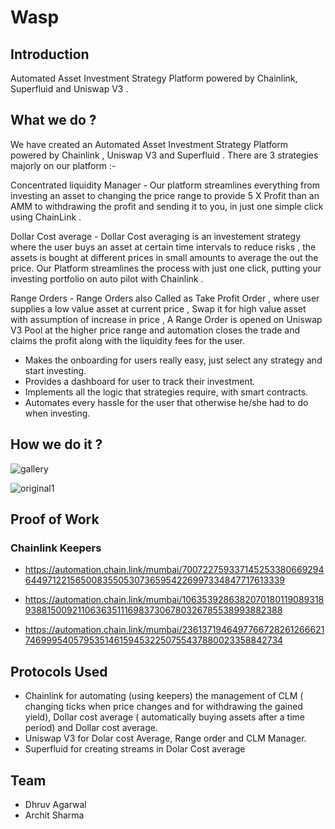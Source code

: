 # Wasp

## Introduction
Automated Asset Investment Strategy Platform powered by Chainlink, Superfluid and Uniswap V3 .

## What we do ?
We have created an Automated Asset Investment Strategy Platform powered by Chainlink , Uniswap V3 and Superfluid . There are 3 strategies majorly on our platform :-

Concentrated liquidity Manager - Our platform streamlines everything from investing an asset to changing the price range to provide 5 X Profit than an AMM to withdrawing the profit and sending it to you, in just one simple click using ChainLink .

Dollar Cost average - Dollar Cost averaging is an investement strategy where the user buys an asset at certain time intervals to reduce risks , the assets is bought at different prices in small amounts to average the out the price. Our Platform streamlines the process with just one click, putting your investing portfolio on auto pilot with Chainlink .

Range Orders - Range Orders also Called as Take Profit Order , where user supplies a low value asset at current price , Swap it for high value asset with assumption of increase in price , A Range Order is opened on Uniswap V3 Pool at the higher price range and automation closes the trade and claims the profit along with the liquidity fees for the user.

- Makes the onboarding for users really easy, just select any strategy and start investing.
- Provides a dashboard for user to track their investment.
- Implements all the logic that strategies require, with smart contracts.
- Automates every hassle for the user that otherwise he/she had to do when investing.

## How we do it ?

![gallery](https://github.com/Dhruv-2003/Wasp/assets/90101251/1203e850-f639-499f-87ff-0b38ae32d9ec)

![original1](https://github.com/Dhruv-2003/Wasp/assets/90101251/6881957a-eba4-4620-81de-1498f79446a8)

## Proof of Work

### Chainlink Keepers

- https://automation.chain.link/mumbai/70072275933714525338066929464497122156500835505307365954226997334847717613339

- https://automation.chain.link/mumbai/106353928638207018011908931893881500921106363511169837306780326785538993882388

- https://automation.chain.link/mumbai/23613719464977667282612666217469995405795351461594532250755437880023358842734


## Protocols Used

- Chainlink for automating (using keepers) the management of CLM ( changing ticks when price changes and for withdrawing the gained yield), Dollar cost average ( automatically buying assets after a time period) and Dollar cost average.
- Uniswap V3 for Dolar cost Average, Range order and CLM Manager.
- Superfluid for creating streams in Dolar Cost average

## Team

- Dhruv Agarwal
- Archit Sharma
